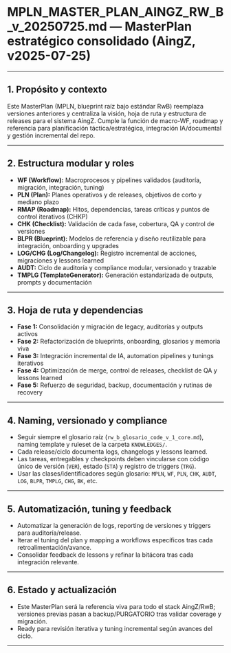 # MPLN_MASTER_PLAN_AINGZ_RW_B_v_20250725.md — MasterPlan estratégico consolidado (AingZ, v2025-07-25)

---

## 1. Propósito y contexto
Este MasterPlan (MPLN, blueprint raíz bajo estándar RwB) reemplaza versiones anteriores y centraliza la visión, hoja de ruta y estructura de releases para el sistema AingZ. Cumple la función de macro-WF, roadmap y referencia para planificación táctica/estratégica, integración IA/documental y gestión incremental del repo.

---

## 2. Estructura modular y roles
- **WF (Workflow):** Macroprocesos y pipelines validados (auditoría, migración, integración, tuning)
- **PLN (Plan):** Planes operativos y de releases, objetivos de corto y mediano plazo
- **RMAP (Roadmap):** Hitos, dependencias, tareas críticas y puntos de control iterativos (CHKP)
- **CHK (Checklist):** Validación de cada fase, cobertura, QA y control de versiones
- **BLPR (Blueprint):** Modelos de referencia y diseño reutilizable para integración, onboarding y upgrades
- **LOG/CHG (Log/Changelog):** Registro incremental de acciones, migraciones y lessons learned
- **AUDT:** Ciclo de auditoría y compliance modular, versionado y trazable
- **TMPLG (TemplateGenerator):** Generación estandarizada de outputs, prompts y documentación

---

## 3. Hoja de ruta y dependencias
- **Fase 1:** Consolidación y migración de legacy, auditorías y outputs activos
- **Fase 2:** Refactorización de blueprints, onboarding, glosarios y memoria viva
- **Fase 3:** Integración incremental de IA, automation pipelines y tunings iterativos
- **Fase 4:** Optimización de merge, control de releases, checklist de QA y lessons learned
- **Fase 5:** Refuerzo de seguridad, backup, documentación y rutinas de recovery

---

## 4. Naming, versionado y compliance
- Seguir siempre el glosario raíz (`rw_b_glosario_code_v_1_core.md`), naming template y ruleset de la carpeta `KNOWLEDGES/`.
- Cada release/ciclo documenta logs, changelogs y lessons learned.
- Las tareas, entregables y checkpoints deben vincularse con código único de versión (`VER`), estado (`STA`) y registro de triggers (`TRG`).
- Usar las clases/identificadores según glosario: `MPLN`, `WF`, `PLN`, `CHK`, `AUDT`, `LOG`, `BLPR`, `TMPLG`, `CHG`, `BK`, etc.

---

## 5. Automatización, tuning y feedback
- Automatizar la generación de logs, reporting de versiones y triggers para auditoría/release.
- Iterar el tuning del plan y mapping a workflows específicos tras cada retroalimentación/avance.
- Consolidar feedback de lessons y refinar la bitácora tras cada integración relevante.

---

## 6. Estado y actualización
- Este MasterPlan será la referencia viva para todo el stack AingZ/RwB; versiones previas pasan a backup/PURGATORIO tras validar coverage y migración.
- Ready para revisión iterativa y tuning incremental según avances del ciclo.

---

